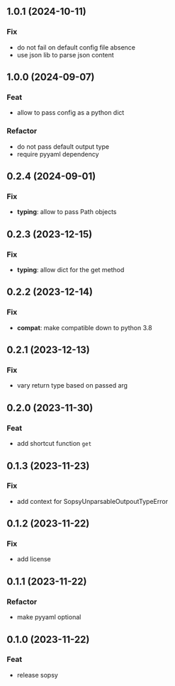## 1.0.1 (2024-10-11)

### Fix

- do not fail on default config file absence
- use json lib to parse json content

## 1.0.0 (2024-09-07)

### Feat

- allow to pass config as a python dict

### Refactor

- do not pass default output type
- require pyyaml dependency

## 0.2.4 (2024-09-01)

### Fix

- **typing**: allow to pass Path objects

## 0.2.3 (2023-12-15)

### Fix

- **typing**: allow dict for the get method

## 0.2.2 (2023-12-14)

### Fix

- **compat**: make compatible down to python 3.8

## 0.2.1 (2023-12-13)

### Fix

- vary return type based on passed arg

## 0.2.0 (2023-11-30)

### Feat

- add shortcut function `get`

## 0.1.3 (2023-11-23)

### Fix

- add context for SopsyUnparsableOutpoutTypeError

## 0.1.2 (2023-11-22)

### Fix

- add license

## 0.1.1 (2023-11-22)

### Refactor

- make pyyaml optional

## 0.1.0 (2023-11-22)

### Feat

- release sopsy
